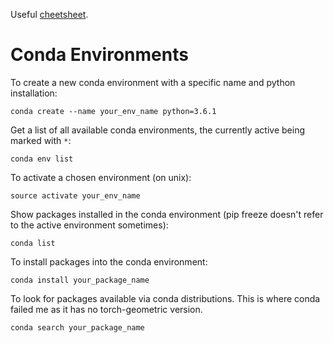 Useful [cheetsheet](https://docs.conda.io/projects/conda/en/4.6.0/_downloads/52a95608c49671267e40c689e0bc00ca/conda-cheatsheet.pdf).

# Conda Environments

To create a new conda environment with a specific name and python installation:

`conda create --name your_env_name python=3.6.1`

Get a list of all available conda environments, the currently active being marked with `*`:

`conda env list`

To activate a chosen environment (on unix):

`source activate your_env_name`

Show packages installed in the conda environment (pip freeze doesn't refer to the active environment sometimes):

`conda list`

To install packages into the conda environment:

`conda install your_package_name`

To look for packages available via conda distributions. This is where conda failed me as it has no torch-geometric version.

`conda search your_package_name`
